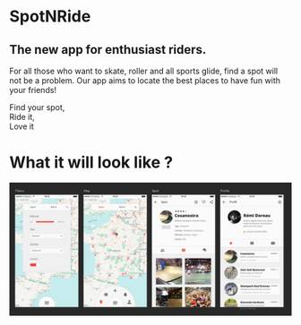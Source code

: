# SpotNRide
## The new app for enthusiast riders.

For all those who want to skate, roller and all sports glide, find a spot will not be a problem.
Our app aims to locate the best places to have fun with your friends!

Find your spot,  
Ride it,  
Love it  

# What it will look like ?

![Scrennshot](/references/Screenshot.jpg)
